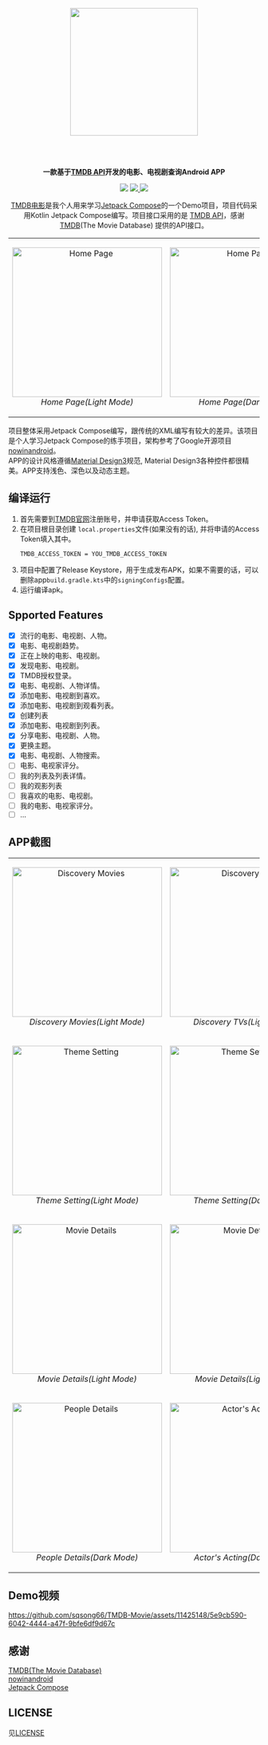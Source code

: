 <p align="center">
    <img width="256px" src="images/logo_circle.svg" />
</p>

</br>
</br>

<p align="center">
  <strong>
    一款基于<a href="https://developer.themoviedb.org/docs">TMDB API</a>开发的电影、电视剧查询Android APP
  </strong>
</p>

<p align="center">
  <img src="https://img.shields.io/badge/build-passing-brightgreen?logo=github" />
  <a href="LICENSE">
    <img src="https://img.shields.io/badge/License-Apache_2.0-blue" />
  </a>
  <img src="https://img.shields.io/badge/release-v1.0.0-green" />
</p>

<p align="center">
    <a href="https://github.com/sqsong66/TMDB-Movie">TMDB电影</a>是我个人用来学习<a href="https://developer.android.com/jetpack/compose">Jetpack Compose</a>的一个Demo项目，项目代码采用Kotlin Jetpack Compose编写。项目接口采用的是 <a href="https://developer.themoviedb.org/docs">TMDB API</a>，感谢<a href="https://www.themoviedb.org/">TMDB</a>(The Movie Database) 提供的API接口。
</p>

<div align="center">
<table>
  <tr>
    <td> 
      <p align="center">
      <img alt="Home Page" width="300" src="images/Screenshot_20231017_171922.png" /> <br>
      <em>Home Page(Light Mode)</em>
      </p>
    </td>
    <td> 
      <p align="center">
      <img alt="Home Page" width="300" src="images/Screenshot_20231017_170327.png" /> <br>
      <em>Home Page(Dark Mode)</em>
      </p>
    </td>
  </tr>
</table>
</div>

项目整体采用Jetpack Compose编写，跟传统的XML编写有较大的差异。该项目是个人学习Jetpack Compose的练手项目，架构参考了Google开源项目[nowinandroid](https://github.com/android/nowinandroid)。     
APP的设计风格遵循[Material Design3](https://m3.material.io/)规范, Material Design3各种控件都很精美。APP支持浅色、深色以及动态主题。


## 编译运行
1. 首先需要到[TMDB官网](https://www.themoviedb.org/settings/api)注册账号，并申请获取Access Token。
2. 在项目根目录创建 `local.properties`文件(如果没有的话), 并将申请的Access Token填入其中。
   ```
   TMDB_ACCESS_TOKEN = YOU_TMDB_ACCESS_TOKEN
   ```
3. 项目中配置了Release Keystore，用于生成发布APK，如果不需要的话，可以删除app`build.gradle.kts`中的`signingConfigs`配置。
4. 运行编译apk。

## Spported Features
- [x] 流行的电影、电视剧、人物。
- [x] 电影、电视剧趋势。
- [x] 正在上映的电影、电视剧。
- [x] 发现电影、电视剧。
- [x] TMDB授权登录。
- [x] 电影、电视剧、人物详情。
- [x] 添加电影、电视剧到喜欢。
- [x] 添加电影、电视剧到观看列表。
- [x] 创建列表
- [x] 添加电影、电视剧到列表。
- [x] 分享电影、电视剧、人物。
- [x] 更换主题。
- [x] 电影、电视剧、人物搜索。
- [ ] 电影、电视家评分。
- [ ] 我的列表及列表详情。
- [ ] 我的观影列表
- [ ] 我喜欢的电影、电视剧。
- [ ] 我的电影、电视家评分。
- [ ] ...

## APP截图
<div align="left">
<table>
  <tr>
    <td> 
      <p align="center">
      <img alt="Discovery Movies" width="300" src="images/1.png" /> <br>
      <em>Discovery Movies(Light Mode)</em>
      </p>
    </td>
    <td> 
      <p align="center">
      <img alt="Discovery TVs" width="300" src="images/2.png" /> <br>
      <em>Discovery TVs(Light Mode)</em>
      </p>
    </td>
  </tr>

  <tr>
    <td> 
      <p align="center">
      <img alt="Theme Setting" width="300" src="images/3.png" /> <br>
      <em>Theme Setting(Light Mode)</em>
      </p>
    </td>
    <td> 
      <p align="center">
      <img alt="Theme Setting" width="300" src="images/4.png" /> <br>
      <em>Theme Setting(Dark Mode)</em>
      </p>
    </td>
  </tr>

  <tr>
    <td> 
      <p align="center">
      <img alt="Movie Details" width="300" src="images/5.png" /> <br>
      <em>Movie Details(Light Mode)</em>
      </p>
    </td>
    <td> 
      <p align="center">
      <img alt="Movie Details" width="300" src="images/6.png" /> <br>
      <em>Movie Details(Light Mode)</em>
      </p>
    </td>
  </tr>

  <tr>
    <td> 
      <p align="center">
      <img alt="People Details" width="300" src="images/7.png" /> <br>
      <em>People Details(Dark Mode)</em>
      </p>
    </td>
    <td> 
      <p align="center">
      <img alt="Actor's Acting" width="300" src="images/8.png" /> <br>
      <em>Actor's Acting(Dark Mode)</em>
      </p>
    </td>
  </tr>
</table>
</div>

## Demo视频
https://github.com/sqsong66/TMDB-Movie/assets/11425148/5e9cb590-6042-4444-a47f-9bfe6df9d67c

## 感谢 
[TMDB(The Movie Database)](https://www.themoviedb.org/)  
[nowinandroid](https://github.com/android/nowinandroid)  
[Jetpack Compose](https://developer.android.com/jetpack/compose)

## LICENSE
见[LICENSE](LICENSE)


